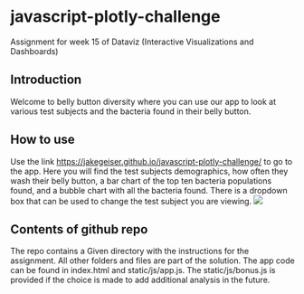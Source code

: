 # javascript-plotly-challenge
Assignment for week 15 of Dataviz (Interactive Visualizations and Dashboards)

## Introduction
Welcome to belly button diversity where you can use our app to look at various test subjects and the bacteria found in their belly button. 
## How to use
Use the link https://jakegeiser.github.io/javascript-plotly-challenge/ to go to the app. Here you will find the test subjects demographics, how often they wash their belly button, a bar chart of the top ten bacteria populations found, and a bubble chart with all the bacteria found. There is a dropdown box that can be used to change the test subject you are viewing.
![]("images/appDynamic.gif")

## Contents of github repo
The repo contains a Given directory with the instructions for the assignment. All other folders and files are part of the solution. The app code can be found in index.html and static/js/app.js. The static/js/bonus.js is provided if the choice is made to add additional analysis in the future.
